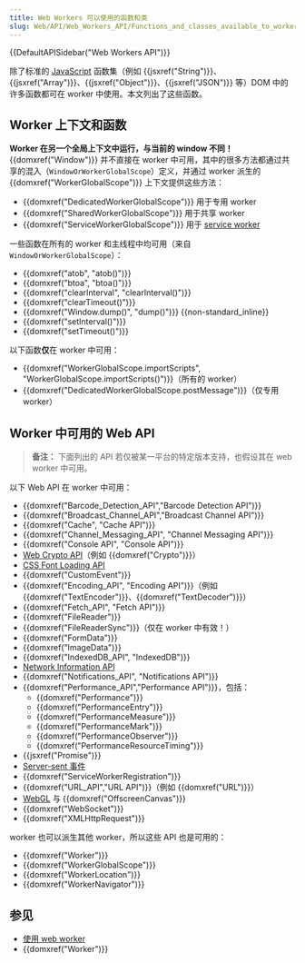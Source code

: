 ```yaml
---
title: Web Workers 可以使用的函数和类
slug: Web/API/Web_Workers_API/Functions_and_classes_available_to_workers
---
```


{{DefaultAPISidebar("Web Workers API")}}

除了标准的 [JavaScript](/zh-CN/docs/Web/JavaScript) 函数集（例如 {{jsxref("String")}}、{{jsxref("Array")}}、{{jsxref("Object")}}、{{jsxref("JSON")}} 等）DOM 中的许多函数都可在 worker 中使用。本文列出了这些函数。

## Worker 上下文和函数

**Worker 在另一个全局上下文中运行，与当前的 window 不同！**{{domxref("Window")}} 并不直接在 worker 中可用，其中的很多方法都通过共享的混入（`WindowOrWorkerGlobalScope`）定义，并通过 worker 派生的 {{domxref("WorkerGlobalScope")}} 上下文提供这些方法：

- {{domxref("DedicatedWorkerGlobalScope")}} 用于专用 worker
- {{domxref("SharedWorkerGlobalScope")}} 用于共享 worker
- {{domxref("ServiceWorkerGlobalScope")}} 用于 [service worker](/zh-CN/docs/Web/API/Service_Worker_API)

一些函数在所有的 worker 和主线程中均可用（来自 `WindowOrWorkerGlobalScope`）：

- {{domxref("atob", "atob()")}}
- {{domxref("btoa", "btoa()")}}
- {{domxref("clearInterval", "clearInterval()")}}
- {{domxref("clearTimeout()")}}
- {{domxref("Window.dump()", "dump()")}} {{non-standard_inline}}
- {{domxref("setInterval()")}}
- {{domxref("setTimeout()")}}

以下函数**仅**在 worker 中可用：

- {{domxref("WorkerGlobalScope.importScripts", "WorkerGlobalScope.importScripts()")}}（所有的 worker）
- {{domxref("DedicatedWorkerGlobalScope.postMessage")}}（仅专用 worker）

## Worker 中可用的 Web API

> **备注：** 下面列出的 API 若仅被某一平台的特定版本支持，也假设其在 web worker 中可用。

以下 Web API 在 worker 中可用：

- {{domxref("Barcode_Detection_API","Barcode Detection API")}}
- {{domxref("Broadcast_Channel_API","Broadcast Channel API")}}
- {{domxref("Cache", "Cache API")}}
- {{domxref("Channel_Messaging_API", "Channel Messaging API")}}
- {{domxref("Console API", "Console API")}}
- [Web Crypto API](/zh-CN/docs/Web/API/Web_Crypto_API)（例如 {{domxref("Crypto")}}）
- [CSS Font Loading API](/zh-CN/docs/Web/API/CSS_Font_Loading_API)
- {{domxref("CustomEvent")}}
- {{domxref("Encoding_API", "Encoding API")}}（例如 {{domxref("TextEncoder")}}、{{domxref("TextDecoder")}}）
- {{domxref("Fetch_API", "Fetch API")}}
- {{domxref("FileReader")}}
- {{domxref("FileReaderSync")}}（仅在 worker 中有效！）
- {{domxref("FormData")}}
- {{domxref("ImageData")}}
- {{domxref("IndexedDB_API", "IndexedDB")}}
- [Network Information API](/zh-CN/docs/Web/API/Network_Information_API)
- {{domxref("Notifications_API", "Notifications API")}}
- {{domxref("Performance_API","Performance API")}}，包括：
  - {{domxref("Performance")}}
  - {{domxref("PerformanceEntry")}}
  - {{domxref("PerformanceMeasure")}}
  - {{domxref("PerformanceMark")}}
  - {{domxref("PerformanceObserver")}}
  - {{domxref("PerformanceResourceTiming")}}
- {{jsxref("Promise")}}
- [Server-sent 事件](/zh-CN/docs/Web/API/Server-sent_events)
- {{domxref("ServiceWorkerRegistration")}}
- {{domxref("URL_API","URL API")}}（例如 {{domxref("URL")}}）
- [WebGL](/en-US/docs/Web/API/WebGL_API) 与 {{domxref("OffscreenCanvas")}}
- {{domxref("WebSocket")}}
- {{domxref("XMLHttpRequest")}}

worker 也可以派生其他 worker，所以这些 API 也是可用的：

- {{domxref("Worker")}}
- {{domxref("WorkerGlobalScope")}}
- {{domxref("WorkerLocation")}}
- {{domxref("WorkerNavigator")}}

## 参见

- [使用 web worker](/zh-CN/docs/Web/API/Web_Workers_API/Using_web_workers)
- {{domxref("Worker")}}

